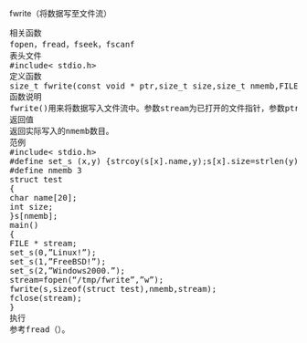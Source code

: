 fwrite（将数据写至文件流）
<pre>相关函数
fopen，fread，fseek，fscanf
表头文件
#include< stdio.h>
定义函数
size_t fwrite(const void * ptr,size_t size,size_t nmemb,FILE * stream);
函数说明
fwrite()用来将数据写入文件流中。参数stream为已打开的文件指针，参数ptr 指向欲写入的数据地址，总共写入的字符数以参数size*nmemb来决定。Fwrite()会返回实际写入的nmemb数目。
返回值
返回实际写入的nmemb数目。
范例
#include< stdio.h>
#define set_s (x,y) {strcoy(s[x].name,y);s[x].size=strlen(y);}
#define nmemb 3
struct test
{
char name[20];
int size;
}s[nmemb];
main()
{
FILE * stream;
set_s(0,”Linux!”);
set_s(1,”FreeBSD!”);
set_s(2,”Windows2000.”);
stream=fopen(“/tmp/fwrite”,”w”);
fwrite(s,sizeof(struct test),nmemb,stream);
fclose(stream);
}
执行
参考fread（）。</pre>
　
